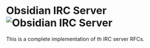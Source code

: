 # Obsidian IRC Server ![Obsidian IRC Server](https://github.com/martin-bucinskas/obsidian-irc-server/workflows/Obsidian%20IRC%20Server/badge.svg)

This is a complete implementation of th IRC server RFCs.
